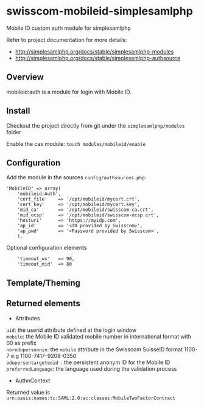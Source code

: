 swisscom-mobileid-simplesamlphp
===============================

Mobile ID custom auth module for simplesamlphp

Refer to project documentation for more details:
 * http://simplesamlphp.org/docs/stable/simplesamlphp-modules
 * http://simplesamlphp.org/docs/stable/simplesamlphp-authsource

## Overview

mobileid:auth is a module for login with Mobile ID.


## Install
Checkout the project directly from git under the `simplesamlphp/modules` folder

Enable the cas module:
  `touch modules/mobileid/enable`


## Configuration

Add the module in the sources `config/authsources.php`:

```
'MobileID' => array(
    'mobileid:Auth',
    'cert_file'    => '/opt/mobileid/mycert.crt',
    'cert_key'     => '/opt/mobileid/mycert.key',
    'mid_ca'       => '/opt/mobileid/swisscom-ca.crt',
    'mid_ocsp'     => '/opt/mobileid/swisscom-ocsp.crt',
    'hosturi'      => 'https://myidp.com',
    'ap_id'        => '<ID provided by Swisscom>',
    'ap_pwd'       => '<Password provided by Swisscom>',
    ),
```

Optional configuration elements
```
    'timeout_ws'   => 90,
    'timeout_mid'  => 80
```

## Template/Theming

## Returned elements

* Attributes

`uid`: the userid attribute defined at the login window  
`mobile`: the Mobile ID validated mobile number in international format with 00 as prefix  
`noredupersonnin`: the `mobile` attribute in the Swisscom SuisseID format 1100-7<mobile> e.g 1100-7417-9208-0350  
`edupersontargetedid `: the persistent anonym ID for the Mobile ID  
`preferredLanguage`: the language used during the validation process  


* AuthnContext

Returned value is `urn:oasis:names:tc:SAML:2.0:ac:classes:MobileTwoFactorContract`

